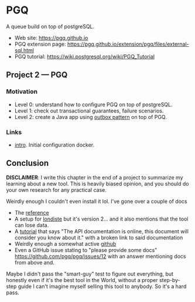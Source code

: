 # PGQ

A queue build on top of postgreSQL.

- Web site: https://pgq.github.io
- PGQ extension page: https://pgq.github.io/extension/pgq/files/external-sql.html
- PGQ tutorial: https://wiki.postgresql.org/wiki/PGQ_Tutorial

## Project 2 — PGQ

### Motivation

- Level 0: understand how to configure PGQ on top of postgreSQL. 
- Level 1: check out transactional guarantees, failure scenarios.
- Level 2: create a Java app using [outbox pattern](https://microservices.io/patterns/data/transactional-outbox.html) on 
top of PGQ.

### Links

- [intro](./intro). Initial configuration docker.

## Conclusion

**DISCLAIMER**: I write this chapter in the end of a project to summarize my learning about a new tool. This is heavily biased
opinion, and you should do your own research for any practical case.

Weirdly enough I couldn't even install it lol. I've gone over a couple of docs
- The [reference](https://pgq.github.io/extension/pgq/files/external-sql.html) 
- A setup for [londiste](https://wiki.postgresql.org/wiki/Londiste_Tutorial_(Skytools_2)#The_ticker_daemon) but it's 
version 2... and it also mentions that the tool can lose data.
- A [tutorial](https://wiki.postgresql.org/wiki/PGQ_Tutorial) that says "The API documentation is online, this document will consider you know about it." with a broken
link to said documentation 
- Weirdly enough a somewhat active [github](https://github.com/pgq/pgq)
- Even a GitHub issue stating to "please provide some docs" https://github.com/pgq/pgq/issues/12 with an answer mentioning 
docs from above and.

Maybe I didn't pass the "smart-guy" test to figure out everything, but honestly even if it's the best tool in the World, 
without a proper step-by-step guide I can't imagine myself selling this tool to anybody. So it's a hard pass. 

